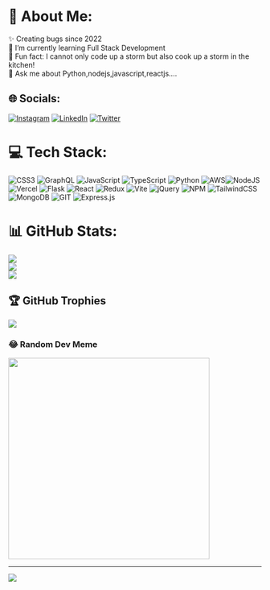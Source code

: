 # 💫 About Me:
✨ Creating bugs since 2022<br>🌱 I’m currently learning Full Stack Development<br>🎲 Fun fact: I cannot only code up a storm but also cook up a storm in the kitchen!<br>💬 Ask me about Python,nodejs,javascript,reactjs....


## 🌐 Socials:
[![Instagram](https://img.shields.io/badge/Instagram-%23E4405F.svg?logo=Instagram&logoColor=white)](https://instagram.com/so_movee) [![LinkedIn](https://img.shields.io/badge/LinkedIn-%230077B5.svg?logo=linkedin&logoColor=white)](https://linkedin.com/in/somu-kandula) [![Twitter](https://img.shields.io/badge/Twitter-%231DA1F2.svg?logo=Twitter&logoColor=white)](https://twitter.com/https://twitter.com/Somu9teen) 

# 💻 Tech Stack:
![CSS3](https://img.shields.io/badge/css3-%231572B6.svg?style=plastic&logo=css3&logoColor=white) ![GraphQL](https://img.shields.io/badge/-GraphQL-E10098?style=plastic&logo=graphql&logoColor=white) ![JavaScript](https://img.shields.io/badge/javascript-%23323330.svg?style=plastic&logo=javascript&logoColor=%23F7DF1E) ![TypeScript](https://img.shields.io/badge/typescript-%23007ACC.svg?style=plastic&logo=typescript&logoColor=white) ![Python](https://img.shields.io/badge/python-3670A0?style=plastic&logo=python&logoColor=ffdd54) ![AWS](https://img.shields.io/badge/AWS-%23FF9900.svg?style=plastic&logo=amazon-aws&logoColor=white)![NodeJS](https://img.shields.io/badge/node.js-6DA55F?style=plastic&logo=node.js&logoColor=white) ![Vercel](https://img.shields.io/badge/vercel-%23000000.svg?style=plastic&logo=vercel&logoColor=white) ![Flask](https://img.shields.io/badge/flask-%23000.svg?style=plastic&logo=flask&logoColor=white) ![React](https://img.shields.io/badge/react-%2320232a.svg?style=plastic&logo=react&logoColor=%2361DAFB) ![Redux](https://img.shields.io/badge/redux-%23593d88.svg?style=plastic&logo=redux&logoColor=white) ![Vite](https://img.shields.io/badge/vite-%23646CFF.svg?style=plastic&logo=vite&logoColor=white) ![jQuery](https://img.shields.io/badge/jquery-%230769AD.svg?style=plastic&logo=jquery&logoColor=white) ![NPM](https://img.shields.io/badge/NPM-%23CB3837.svg?style=plastic&logo=npm&logoColor=white) ![TailwindCSS](https://img.shields.io/badge/tailwindcss-%2338B2AC.svg?style=plastic&logo=tailwind-css&logoColor=white) ![MongoDB](https://img.shields.io/badge/MongoDB-%234ea94b.svg?style=plastic&logo=mongodb&logoColor=white) ![GIT](https://img.shields.io/badge/Git-fc6d26?style=plastic&logo=git&logoColor=white) ![Express.js](https://img.shields.io/badge/express.js-%23404d59.svg?style=plastic&logo=express&logoColor=%2361DAFB)
# 📊 GitHub Stats:
![](https://github-readme-stats.vercel.app/api/top-langs/?username=somu878&theme=react&hide_border=false&include_all_commits=false&count_private=false&layout=compact)<br/>
![](https://github-readme-stats.vercel.app/api?username=somu878&theme=react&hide_border=false&include_all_commits=false&count_private=false)<br/>
![](https://github-readme-streak-stats.herokuapp.com/?user=somu878&theme=react&hide_border=false)<br/>


## 🏆 GitHub Trophies
![](https://github-profile-trophy.vercel.app/?username=somu878&theme=dark&no-frame=false&no-bg=true&margin-w=4)

### 😂 Random Dev Meme
<img src='https://randommeme-five.vercel.app/' style="height: 400px;"/>

---
[![](https://visitcount.itsvg.in/api?id=somu878&icon=2&color=1)](https://visitcount.itsvg.in)

